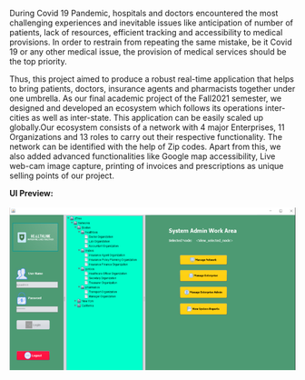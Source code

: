 During Covid 19 Pandemic, hospitals and doctors encountered the most challenging experiences and inevitable issues like anticipation of number of patients, lack of resources, efficient tracking and accessibility to medical provisions. In order to restrain from repeating the same mistake, be it Covid 19 or any other medical issue, the provision of medical services should be the top priority.

Thus, this project aimed to produce a robust real-time application that helps to bring patients, doctors, insurance agents and pharmacists together under one umbrella. As our final academic project of the Fall2021 semester, we designed and developed an ecosystem which follows its operations inter-cities as well as inter-state. This application can be easily scaled up globally.Our ecosystem consists of a network with 4 major Enterprises, 11 Organizations and 13 roles to carry out their respective functionality. The network can be identified with the help of Zip codes. Apart from this, we also added advanced functionalities like Google map accessibility, Live web-cam image capture, printing of invoices and prescriptions as unique selling points of our project.

<b>UI Preview:<br><br>
![Alt text](Sys_admin.PNG?raw=true "UI")
